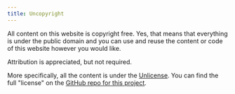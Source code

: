 ```yaml
---
title: Uncopyright
---
```


All content on this website is copyright free. Yes, that means that everything is under the public domain and you can use and reuse the content or code of this website however you would like.

Attribution is appreciated, but not required.

More specifically, all the content is under the [Unlicense](https://unlicense.org/). You can find the full "license" on the [GitHub repo for this project](https://github.com/saqibmir1/saqibmir1.github.io/blob/master/LICENSE.md).
